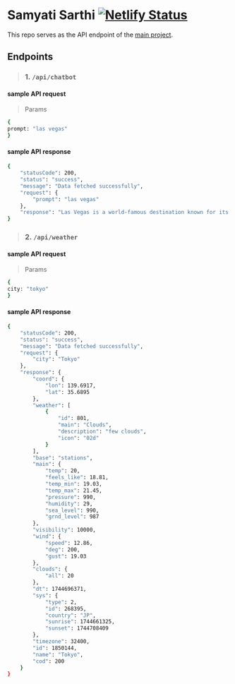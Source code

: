 # Samyati Sarthi [![Netlify Status](https://api.netlify.com/api/v1/badges/d15d80fb-b0e8-4c3c-9905-11a39669fdbe/deploy-status)](https://app.netlify.com/sites/samyati-sarthi/deploys)
This repo serves as the API endpoint of the [main project](https://github.com/Sheetal-cell/Samyati-Sarthi).

## Endpoints
> ### 1. **`/api/chatbot`**
#### sample API request
> Params
```sh
{
prompt: "las vegas"
}
```

#### sample API response
```sh
{
    "statusCode": 200,
    "status": "success",
    "message": "Data fetched successfully",
    "request": {
        "prompt": "las vegas"
    },
    "response": "Las Vegas is a world-famous destination known for its vibrant nightlife, entertainment options, and iconic landmarks like the Strip, the High Roller observation wheel, and the iconic Bellagio fountains. Visitors can also explore the surrounding Grand Canyon, Hoover Dam, and other natural wonders."
}
```

> ### 2. **`/api/weather`**
#### sample API request
> Params
```sh
{
city: "tokyo"
}
```

#### sample API response
```sh
{
    "statusCode": 200,
    "status": "success",
    "message": "Data fetched successfully",
    "request": {
        "city": "Tokyo"
    },
    "response": {
        "coord": {
            "lon": 139.6917,
            "lat": 35.6895
        },
        "weather": [
            {
                "id": 801,
                "main": "Clouds",
                "description": "few clouds",
                "icon": "02d"
            }
        ],
        "base": "stations",
        "main": {
            "temp": 20,
            "feels_like": 18.81,
            "temp_min": 19.03,
            "temp_max": 21.45,
            "pressure": 990,
            "humidity": 29,
            "sea_level": 990,
            "grnd_level": 987
        },
        "visibility": 10000,
        "wind": {
            "speed": 12.86,
            "deg": 200,
            "gust": 19.03
        },
        "clouds": {
            "all": 20
        },
        "dt": 1744696371,
        "sys": {
            "type": 2,
            "id": 268395,
            "country": "JP",
            "sunrise": 1744661325,
            "sunset": 1744708409
        },
        "timezone": 32400,
        "id": 1850144,
        "name": "Tokyo",
        "cod": 200
    }
}
```
